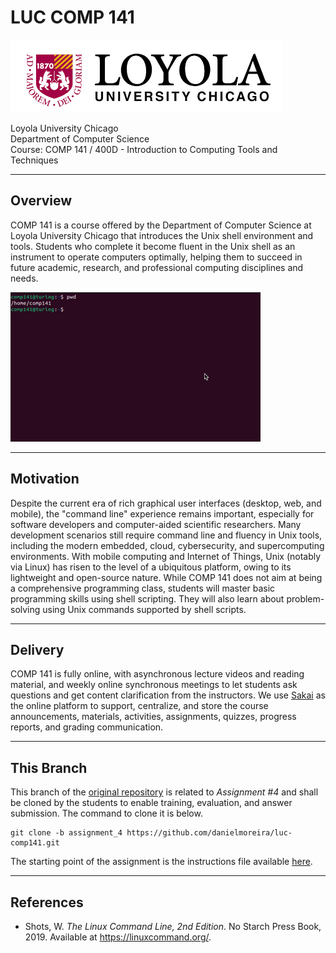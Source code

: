 # LUC COMP 141

![LUC](luc.png "Loyola University Chicago")

Loyola University Chicago   
Department of Computer Science    
Course: COMP 141 / 400D - Introduction to Computing Tools and Techniques

-----------
## Overview

COMP 141 is a course offered by the Department of Computer Science at
Loyola University Chicago that introduces the Unix shell environment and tools.
Students who complete it become fluent in the Unix shell as an instrument to
operate computers optimally, helping them to succeed in future academic, research,
and professional computing disciplines and needs.

![Shell terminal.](terminal.gif)

-------------
## Motivation

Despite the current era of rich graphical user interfaces (desktop, web, and mobile), the "command line" experience
remains important, especially for software developers and computer-aided scientific researchers.
Many development scenarios still require command line and fluency in Unix tools, including the modern embedded,
cloud, cybersecurity, and supercomputing environments. With mobile computing and Internet of Things, Unix (notably via
Linux)
has risen to the level of a ubiquitous platform, owing to its lightweight and open-source nature.
While COMP 141 does not aim at being a comprehensive programming class, students will master basic programming
skills using shell scripting.
They will also learn about problem-solving using Unix commands supported by shell scripts.

-----------
## Delivery

COMP 141 is fully online, with asynchronous lecture videos and reading material,
and weekly online synchronous meetings to let students ask questions and get
content clarification from the instructors.
We use [Sakai](https://sakai.luc.edu/) as the online platform to support,
centralize, and store the course announcements, materials, activities,
assignments, quizzes, progress reports, and grading communication.

----------
## This Branch

This branch of the [original repository](https://github.com/danielmoreira/luc-comp141/tree/main)
is related to *Assignment #4* and shall be cloned by the students to enable
training, evaluation, and answer submission.
The command to clone it is below.

```
git clone -b assignment_4 https://github.com/danielmoreira/luc-comp141.git
```

The starting point of the assignment is the instructions file
available [here](https://github.com/danielmoreira/luc-comp141/blob/assignment_4/assignment_4/instructions.txt).

-------------
## References

* Shots, W. *The Linux Command Line, 2nd Edition*. No Starch Press Book, 2019. Available at https://linuxcommand.org/.
